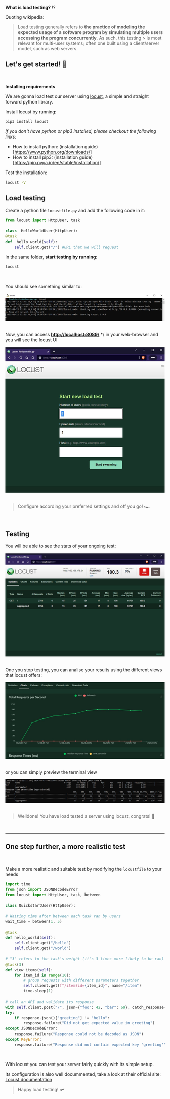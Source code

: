 [category]: <> (guides)
[date]: <> (2022/06/12)
[title]: <> (Load testing a server)
[color]: <> (purple)

**What is load testing?** ⁉️

Quoting wikipedia:

> Load testing generally refers to **the practice of modeling the expected usage of a software program by simulating multiple users accessing the program concurrently**. As such, this testing > is most relevant for multi-user systems; often one built using a client/server model, such as web servers.
&nbsp;

## Let's get started! 🏁
&nbsp;

**Installing requirements**

We are gonna load test our server using [locust](https://locust.io/), a simple and straight forward python library.
&nbsp;

Install locust by running:
``` bash
pip3 install locust
``` 
*If you don't have python or pip3 installed, please checkout the following links:*

- How to install python: (installation guide)[https://www.python.org/downloads/]
- How to install pip3: (installation guide)[https://pip.pypa.io/en/stable/installation/]
&nbsp;

Test the installation:
``` bash
locust -V
``` 

## Load testing 

Create a python file `locustfile.py` and add the following code in it:


``` python
from locust import HttpUser, task

class  HelloWorldUser(HttpUser):
@task
def  hello_world(self):
    self.client.get("/") #URL that we will request
```

In the same folder, **start testing by running**:

``` bash
locust
```
&nbsp;

You should see something similar to: 

![Terminal](https://raw.githubusercontent.com/Danielratmiroff/myblog/master/images/loadtest/terminal-start.jpg)\
&nbsp;

Now, you can access **[http://localhost:8089/](http://localhost:8089/)** */ in your web-browser and you will see the locust UI

![Localhost UI](https://raw.githubusercontent.com/Danielratmiroff/myblog/master/images/loadtest/locust.jpg)\
&nbsp;

> Configure according your preferred settings and off you go! 🏎️

&nbsp;

## Testing

You will be able to see the stats of your ongoing test:

![Testing Preview](https://raw.githubusercontent.com/Danielratmiroff/myblog/master/images/loadtest/testing.jpg)\
&nbsp;

One you stop testing, you can analise your results using the different views that locust offers:

![Charts](https://raw.githubusercontent.com/Danielratmiroff/myblog/master/images/loadtest/charts.jpg)\
&nbsp;

or you can simply preview the terminal view 

![Terminal view](https://raw.githubusercontent.com/Danielratmiroff/myblog/master/images/loadtest/result-terminal.jpg)\
&nbsp;

> Welldone! You have load tested a server using locust, congrats! 🎉

&nbsp;

---

## One step further, a more realistic test
&nbsp;

Make a more realistic and suitable test by modifying the `locustfile` to your needs
&nbsp;

``` python
import time
from json import JSONDecodeError
from locust import HttpUser, task, between

class QuickstartUser(HttpUser):

# Waiting time after between each task ran by users
wait_time = between(1, 5) 

@task
def hello_world(self):
    self.client.get("/hello")
    self.client.get("/world")
    
# "3" refers to the task's weight (it's 3 times more likely to be ran)
@task(3) 
def view_items(self):
    for item_id in range(10):
        # group requests with different parameters together
        self.client.get(f"/item?id={item_id}", name="/item") 
        time.sleep(1)

# call an API and validate its response
with self.client.post("/", json={"foo": 42, "bar": 69}, catch_response=True) as response:
try:
    if response.json()["greeting"] != "hello":
        response.failure("Did not get expected value in greeting")
except JSONDecodeError:
    response.failure("Response could not be decoded as JSON")
except KeyError:
    response.failure("Response did not contain expected key 'greeting'")
```

&nbsp;

With locust you can test your server fairly quickly with its simple setup.

Its configuration is also well docummented, take a look at their official site: 
[Locust documentation](https://docs.locust.io/en/stable/writing-a-locustfile.html)
&nbsp;

> Happy load testing! 🛩️